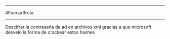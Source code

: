 
-----------------
#FuerzaBruta 

---------------------

Descifrar la contraseña de ad en archivos xml gracias a que microsoft desvelo la forma de crackear estos hashes

